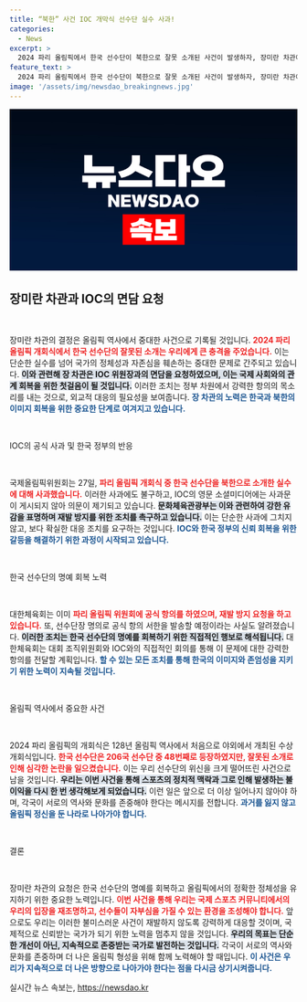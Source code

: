 ```yaml
---
title: “북한” 사건 IOC 개막식 선수단 실수 사과!
categories:
  - News
excerpt: >
  2024 파리 올림픽에서 한국 선수단이 북한으로 잘못 소개된 사건이 발생하자, 장미란 차관이 IOC 위원장과의 면담을 요청하며 강력히 항의했다. IOC는 사과했지만, 재발 방지 대책이 시급하다. 클릭해서 더 알아보세요!
feature_text: >
  2024 파리 올림픽에서 한국 선수단이 북한으로 잘못 소개된 사건이 발생하자, 장미란 차관이 IOC 위원장과의 면담을 요청하며 강력히 항의했다. IOC는 사과했지만, 재발 방지 대책이 시급하다. 클릭해서 더 알아보세요!
image: '/assets/img/newsdao_breakingnews.jpg'
---
```


<p><img src="/assets/img/newsdao_breakingnews.jpg" alt="cryptoinkorea 속보" /></p>

<h2 data-ke-size="size26">장미란 차관과 IOC의 면담 요청</h2>

<p data-ke-size="size16">&nbsp;</p>

<p>장미란 차관의 결정은 올림픽 역사에서 중대한 사건으로 기록될 것입니다. <b><span style="color: #ee2323;">2024 파리 올림픽 개회식에서 한국 선수단의 잘못된 소개는 우리에게 큰 충격을 주었습니다.</span></b> 이는 단순한 실수를 넘어 국가의 정체성과 자존심을 훼손하는 중대한 문제로 간주되고 있습니다. <b><span style="background-color: #21538527;">이와 관련해 장 차관은 IOC 위원장과의 면담을 요청하였으며, 이는 국제 사회와의 관계 회복을 위한 첫걸음이 될 것입니다.</span></b> 이러한 조치는 정부 차원에서 강력한 항의의 목소리를 내는 것으로, 외교적 대응의 필요성을 보여줍니다. <b><span style="color: #1a5490;">장 차관의 노력은 한국과 북한의 이미지 회복을 위한 중요한 단계로 여겨지고 있습니다.</span></b></p>

<p data-ke-size="size16">&nbsp;</p>

<p>IOC의 공식 사과 및 한국 정부의 반응</p>

<p data-ke-size="size16">&nbsp;</p>

<p>국제올림픽위원회는 27일, <b><span style="color: #ee2323;">파리 올림픽 개회식 중 한국 선수단을 북한으로 소개한 실수에 대해 사과했습니다.</span></b> 이러한 사과에도 불구하고, IOC의 영문 소셜미디어에는 사과문이 게시되지 않아 의문이 제기되고 있습니다. <b><span style="background-color: #21538527;">문화체육관광부는 이와 관련하여 강한 유감을 표명하며 재발 방지를 위한 조치를 촉구하고 있습니다.</span></b> 이는 단순한 사과에 그치지 않고, 보다 확실한 대응 조치를 요구하는 것입니다. <b><span style="color: #1a5490;">IOC와 한국 정부의 신뢰 회복을 위한 갈등을 해결하기 위한 과정이 시작되고 있습니다.</span></b></p>

<p data-ke-size="size16">&nbsp;</p>

<p>한국 선수단의 명예 회복 노력</p>

<p data-ke-size="size16">&nbsp;</p>

<p>대한체육회는 이미 <b><span style="color: #ee2323;">파리 올림픽 위원회에 공식 항의를 하였으며, 재발 방지 요청을 하고 있습니다.</span></b> 또, 선수단장 명의로 공식 항의 서한을 발송할 예정이라는 사실도 알려졌습니다. <b><span style="background-color: #21538527;">이러한 조치는 한국 선수단의 명예를 회복하기 위한 직접적인 행보로 해석됩니다.</span></b> 대한체육회는 대회 조직위원회와 IOC와의 직접적인 회의를 통해 이 문제에 대한 강력한 항의를 전달할 계획입니다. <b><span style="color: #1a5490;">할 수 있는 모든 조치를 통해 한국의 이미지와 존엄성을 지키기 위한 노력이 지속될 것입니다.</span></b></p>

<p data-ke-size="size16">&nbsp;</p>

<p>올림픽 역사에서 중요한 사건</p>

<p data-ke-size="size16">&nbsp;</p>

<p>2024 파리 올림픽의 개회식은 128년 올림픽 역사에서 처음으로 야외에서 개최된 수상 개회식입니다. <b><span style="color: #ee2323;">한국 선수단은 206국 선수단 중 48번째로 등장하였지만, 잘못된 소개로 인해 심각한 논란을 일으켰습니다.</span></b> 이는 우리 선수단의 위신을 크게 떨어뜨린 사건으로 남을 것입니다. <b><span style="background-color: #21538527;">우리는 이번 사건을 통해 스포츠의 정치적 맥락과 그로 인해 발생하는 불이익을 다시 한 번 생각해보게 되었습니다.</span></b> 이런 일은 앞으로 더 이상 일어나지 않아야 하며, 각국이 서로의 역사와 문화를 존중해야 한다는 메시지를 전합니다. <b><span style="color: #1a5490;">과거를 잃지 않고 올림픽 정신을 둔 나라로 나아가야 합니다.</span></b></p>

<p data-ke-size="size16">&nbsp;</p>

<p>결론</p>

<p data-ke-size="size16">&nbsp;</p>

<p>장미란 차관의 요청은 한국 선수단의 명예를 회복하고 올림픽에서의 정확한 정체성을 유지하기 위한 중요한 노력입니다. <b><span style="color: #ee2323;">이번 사건을 통해 우리는 국제 스포츠 커뮤니티에서의 우리의 입장을 재조명하고, 선수들이 자부심을 가질 수 있는 환경을 조성해야 합니다.</span></b> 앞으로도 우리는 이러한 불미스러운 사건이 재발하지 않도록 강력하게 대응할 것이며, 국제적으로 신뢰받는 국가가 되기 위한 노력을 멈추지 않을 것입니다. <b><span style="background-color: #21538527;">우리의 목표는 단순한 개선이 아닌, 지속적으로 존중받는 국가로 발전하는 것입니다.</span></b> 각국이 서로의 역사와 문화를 존중하며 더 나은 올림픽 형성을 위해 함께 노력해야 할 때입니다. <b><span style="color: #1a5490;">이 사건은 우리가 지속적으로 더 나은 방향으로 나아가야 한다는 점을 다시금 상기시켜줍니다.</span></b></p>
실시간 뉴스 속보는, <a href="https://newsdao.kr" rel="dofollow">https://newsdao.kr</a>


